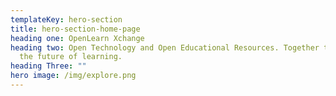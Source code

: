 ```yaml
---
templateKey: hero-section
title: hero-section-home-page
heading one: OpenLearn Xchange
heading two: Open Technology and Open Educational Resources. Together they drive
  the future of learning.
heading Three: ""
hero image: /img/explore.png
---
```

